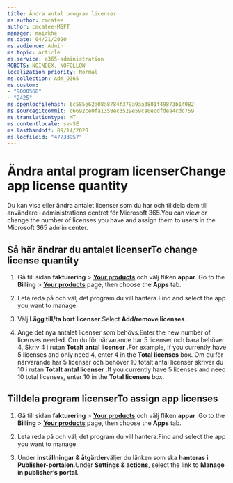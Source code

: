 ```yaml
---
title: Ändra antal program licenser
ms.author: cmcatee
author: cmcatee-MSFT
manager: mnirkhe
ms.date: 04/21/2020
ms.audience: Admin
ms.topic: article
ms.service: o365-administration
ROBOTS: NOINDEX, NOFOLLOW
localization_priority: Normal
ms.collection: Adm_O365
ms.custom:
- "9000568"
- "2425"
ms.openlocfilehash: 6c585e62a08a8784f379a9aa3801f49873b14982
ms.sourcegitcommit: c6692ce0fa1358ec3529e59ca0ecdfdea4cdc759
ms.translationtype: MT
ms.contentlocale: sv-SE
ms.lasthandoff: 09/14/2020
ms.locfileid: "47733957"
---
```

# <a name="change-app-license-quantity"></a><span data-ttu-id="288d3-102">Ändra antal program licenser</span><span class="sxs-lookup"><span data-stu-id="288d3-102">Change app license quantity</span></span>

<span data-ttu-id="288d3-103">Du kan visa eller ändra antalet licenser som du har och tilldela dem till användare i administrations centret för Microsoft 365.</span><span class="sxs-lookup"><span data-stu-id="288d3-103">You can view or change the number of licenses you have and assign them to users in the Microsoft 365 admin center.</span></span> 

## <a name="to-change-license-quantity"></a><span data-ttu-id="288d3-104">Så här ändrar du antalet licenser</span><span class="sxs-lookup"><span data-stu-id="288d3-104">To change license quantity</span></span>

1. <span data-ttu-id="288d3-105">Gå till sidan **fakturering**  >  **[Your products](https://go.microsoft.com/fwlink/p/?linkid=842054)** och välj fliken **appar** .</span><span class="sxs-lookup"><span data-stu-id="288d3-105">Go to the **Billing** > **[Your products](https://go.microsoft.com/fwlink/p/?linkid=842054)** page, then choose the **Apps** tab.</span></span>

2. <span data-ttu-id="288d3-106">Leta reda på och välj det program du vill hantera.</span><span class="sxs-lookup"><span data-stu-id="288d3-106">Find and select the app you want to manage.</span></span>  

3. <span data-ttu-id="288d3-107">Välj **Lägg till/ta bort licenser**.</span><span class="sxs-lookup"><span data-stu-id="288d3-107">Select **Add/remove licenses**.</span></span>

4. <span data-ttu-id="288d3-108">Ange det nya antalet licenser som behövs.</span><span class="sxs-lookup"><span data-stu-id="288d3-108">Enter the new number of licenses needed.</span></span> <span data-ttu-id="288d3-109">Om du för närvarande har 5 licenser och bara behöver 4, Skriv 4 i rutan **Totalt antal licenser** .</span><span class="sxs-lookup"><span data-stu-id="288d3-109">For example, if you currently have 5 licenses and only need 4, enter 4 in the **Total licenses** box.</span></span> <span data-ttu-id="288d3-110">Om du för närvarande har 5 licenser och behöver 10 totalt antal licenser skriver du 10 i rutan **Totalt antal licenser** .</span><span class="sxs-lookup"><span data-stu-id="288d3-110">If you currently have 5 licenses and need 10 total licenses, enter 10 in the **Total licenses** box.</span></span>

## <a name="to-assign-app-licenses"></a><span data-ttu-id="288d3-111">Tilldela program licenser</span><span class="sxs-lookup"><span data-stu-id="288d3-111">To assign app licenses</span></span>

1. <span data-ttu-id="288d3-112">Gå till sidan **fakturering**  >  **[Your products](https://go.microsoft.com/fwlink/p/?linkid=842054)** och välj fliken **appar** .</span><span class="sxs-lookup"><span data-stu-id="288d3-112">Go to the **Billing** > **[Your products](https://go.microsoft.com/fwlink/p/?linkid=842054)** page, then choose the **Apps** tab.</span></span>

2. <span data-ttu-id="288d3-113">Leta reda på och välj det program du vill hantera.</span><span class="sxs-lookup"><span data-stu-id="288d3-113">Find and select the app you want to manage.</span></span>  

3. <span data-ttu-id="288d3-114">Under **inställningar & åtgärder**väljer du länken som ska **hanteras i Publisher-portalen**.</span><span class="sxs-lookup"><span data-stu-id="288d3-114">Under **Settings & actions**, select the link to **Manage in publisher’s portal**.</span></span>
